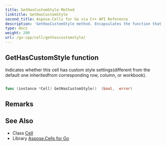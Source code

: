 ```yaml
---
title: GetHasCustomStyle Method 
linktitle: GetHasCustomStyle
second_title: Aspose.Cells for Go via C++ API Reference
description: 'GetHasCustomStyle method. Encapsulates the function that represents gethascustomstyle in Go.'
type: docs
weight: 200
url: /go-cpp/cell/gethascustomstyle/
---
```


## GetHasCustomStyle function

Indicates whether this cell has custom style settings(different from the default one inheritedfrom corresponding row, column, or workbook).

```go

func (instance *Cell) GetHasCustomStyle()  (bool,  error) 

```

## Remarks


## See Also

* Class [Cell](../)
* Library [Aspose.Cells for Go](../../)

